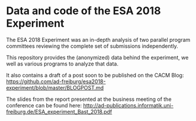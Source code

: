 # Data and code of the ESA 2018 Experiment

The ESA 2018 Experiment was an in-depth analysis of two parallel program
committees reviewing the complete set of submissions independently.

This repository provides the (anonymized) data behind the experiment, we well as
various programs to analyze that data.

It also contains a draft of a post soon to be published on the CACM Blog:
https://github.com/ad-freiburg/esa2018-experiment/blob/master/BLOGPOST.md

The slides from the report presented at the business meeting of the conference
can be found here:
http://ad-publications.informatik.uni-freiburg.de/ESA_experiment_Bast_2018.pdf
